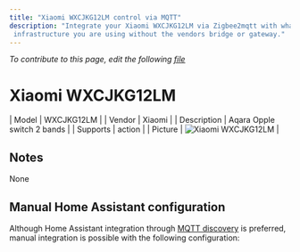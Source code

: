 ```yaml
---
title: "Xiaomi WXCJKG12LM control via MQTT"
description: "Integrate your Xiaomi WXCJKG12LM via Zigbee2mqtt with whatever smart home
 infrastructure you are using without the vendors bridge or gateway."
---
```


*To contribute to this page, edit the following
[file](https://github.com/Koenkk/zigbee2mqtt.io/blob/master/docs/devices/WXCJKG12LM.md)*

# Xiaomi WXCJKG12LM

| Model | WXCJKG12LM  |
| Vendor  | Xiaomi  |
| Description | Aqara Opple switch 2 bands |
| Supports | action |
| Picture | ![Xiaomi WXCJKG12LM](./assets/devices/WXCJKG12LM.jpg) |

## Notes

None

## Manual Home Assistant configuration
Although Home Assistant integration through [MQTT discovery](../integration/home_assistant) is preferred,
manual integration is possible with the following configuration:
